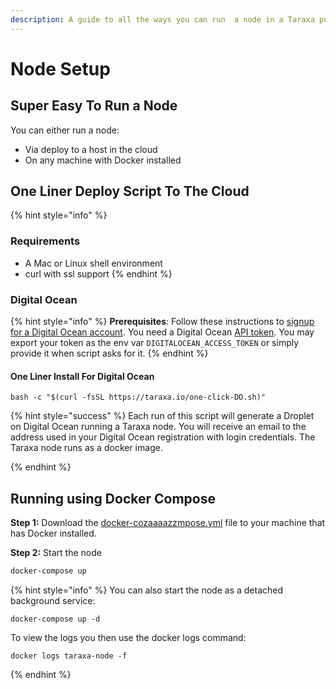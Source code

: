 ```yaml
---
description: A guide to all the ways you can run  a node in a Taraxa public testnet
---
```


# Node Setup

## Super Easy To Run a Node

You can either run  a node:

* Via deploy to a host in the cloud
* On  any machine with Docker installed

## One Liner Deploy Script To The Cloud

{% hint style="info" %}
### Requirements

* A Mac or Linux shell environment 
* curl with ssl support
{% endhint %}

### 

### Digital Ocean

{% hint style="info" %}
**Prerequisites**: Follow these instructions to [signup for a Digital Ocean account](https://www.digitalocean.com/docs/getting-started/sign-up/). You need a Digital Ocean [API token](https://www.digitalocean.com/docs/apis-clis/api/create-personal-access-token/). You may export your token as the env var `DIGITALOCEAN_ACCESS_TOKEN` or simply provide it when script asks for it.
{% endhint %}

#### **One Liner Install For Digital  Ocean**

```
bash -c "$(curl -fsSL https://taraxa.io/one-click-DO.sh)"
```

{% hint style="success" %}
Each run of this script will generate a Droplet on Digital Ocean running a Taraxa node. You will receive an email to the address used in your Digital Ocean registration with login credentials. The Taraxa node runs as a docker image.

 
{% endhint %}

## Running using Docker Compose

**Step 1:** Download the [docker-cozaaaazzmpose.yml](https://raw.githubusercontent.com/Taraxa-project/taraxa-ops/master/scripts/docker-compose.yml) file to your machine that has Docker installed.

**Step 2:** Start the node

```bash
docker-compose up
```

{% hint style="info" %}
You can also start the node as  a detached background service:

```
docker-compose up -d
```

To view  the logs you then use the docker logs command:

```
docker logs taraxa-node -f
```
{% endhint %}

